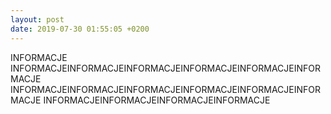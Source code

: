 ```yaml
---
layout: post
date: 2019-07-30 01:55:05 +0200
---
```

INFORMACJE INFORMACJEINFORMACJEINFORMACJEINFORMACJEINFORMACJEINFORMACJE
INFORMACJEINFORMACJEINFORMACJEINFORMACJEINFORMACJEINFORMACJE
INFORMACJEINFORMACJEINFORMACJEINFORMACJE